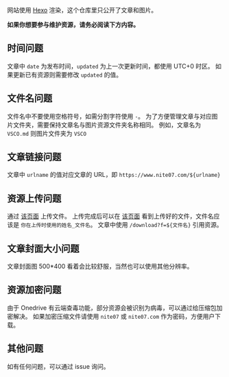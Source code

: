网站使用 [Hexo](https://hexo.io/zh-cn/index.html) 渲染，这个仓库里只公开了文章和图片。

**如果你想要参与维护资源，请务必阅读下方内容。**

## 时间问题

文章中 `date` 为发布时间，`updated` 为上一次更新时间，都使用 UTC+0 时区。
如果更新已有资源则需要修改 `updated` 的值。

## 文件名问题

文件名中不要使用空格符号，如需分割字符使用 `-`。
为了方便管理文章与对应图片文件夹，需要保持文章名与图片资源文件夹名称相同。
例如，文章名为 `VSCO.md` 则图片文件夹为 `VSCO`

## 文章链接问题

文章中 `urlname` 的值对应文章的 URL，即 `https://www.nite07.com/${urlname}`

## 资源上传问题

通过 [该页面](https://nite07home-my.sharepoint.com/:f:/g/personal/nite07_nite07_org/Ek1S4Oqa7WxPuX2mYAdFoboBsa5r3XcJfKsq26bxoiTUpg) 上传文件。
上传完成后可以在 [该页面](https://d.nite07.com/upload) 看到上传好的文件，文件名应该是 `你在上传时使用的姓名_文件名`。
文章中使用 `/download?f=${文件名}` 引用资源。

## 文章封面大小问题

文章封面图 500\*400 看着会比较舒服，当然也可以使用其他分辨率。

## 资源加密问题

由于 Onedrive 有云端查毒功能，部分资源会被识别为病毒，可以通过给压缩包加密解决。
如果加密压缩文件请使用 `nite07` 或 `nite07.com` 作为密码，方便用户下载。

## 其他问题

如有任何问题，可以通过 issue 询问。
